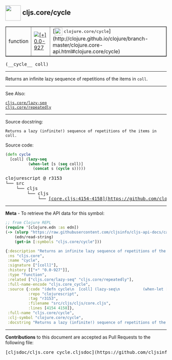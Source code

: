 ## <img width="48px" valign="middle" src="http://i.imgur.com/Hi20huC.png"> cljs.core/cycle

 <table border="1">
<tr>

<td>function</td>
<td><a href="https://github.com/cljsinfo/cljs-api-docs/tree/0.0-927"><img valign="middle" alt="[+] 0.0-927" src="https://img.shields.io/badge/+-0.0--927-lightgrey.svg"></a> </td>
<td>
[<img height="24px" valign="middle" src="http://i.imgur.com/1GjPKvB.png"> <samp>clojure.core/cycle</samp>](http://clojure.github.io/clojure/branch-master/clojure.core-api.html#clojure.core/cycle)
</td>
</tr>
</table>

 <samp>
(__cycle__ coll)<br>
</samp>

---

Returns an infinite lazy sequence of repetitions of the items in `coll`.

---


See Also:

[`cljs.core/lazy-seq`](cljs.core_lazy-seq.md)<br>
[`cljs.core/repeatedly`](cljs.core_repeatedly.md)<br>

---

Source docstring:

```
Returns a lazy (infinite!) sequence of repetitions of the items in coll.
```

Source code:

```clj
(defn cycle
  [coll] (lazy-seq
          (when-let [s (seq coll)]
            (concat s (cycle s)))))
```

 <pre>
clojurescript @ r3153
└── src
    └── cljs
        └── cljs
            └── <ins>[core.cljs:4154-4158](https://github.com/clojure/clojurescript/blob/r3153/src/cljs/cljs/core.cljs#L4154-L4158)</ins>
</pre>


---

__Meta__ - To retrieve the API data for this symbol:

```clj
;; from Clojure REPL
(require '[clojure.edn :as edn])
(-> (slurp "https://raw.githubusercontent.com/cljsinfo/cljs-api-docs/catalog/cljs-api.edn")
    (edn/read-string)
    (get-in [:symbols "cljs.core/cycle"]))
```

```clj
{:description "Returns an infinite lazy sequence of repetitions of the items in `coll`.",
 :ns "cljs.core",
 :name "cycle",
 :signature ["[coll]"],
 :history [["+" "0.0-927"]],
 :type "function",
 :related ["cljs.core/lazy-seq" "cljs.core/repeatedly"],
 :full-name-encode "cljs.core_cycle",
 :source {:code "(defn cycle\n  [coll] (lazy-seq\n          (when-let [s (seq coll)]\n            (concat s (cycle s)))))",
          :repo "clojurescript",
          :tag "r3153",
          :filename "src/cljs/cljs/core.cljs",
          :lines [4154 4158]},
 :full-name "cljs.core/cycle",
 :clj-symbol "clojure.core/cycle",
 :docstring "Returns a lazy (infinite!) sequence of repetitions of the items in coll."}

```

---

__Contributions__ to this document are accepted as Pull Requests to the following file:

 <pre>
[cljsdoc/cljs.core_cycle.cljsdoc](https://github.com/cljsinfo/cljs-api-docs/blob/master/cljsdoc/cljs.core_cycle.cljsdoc)
</pre>


